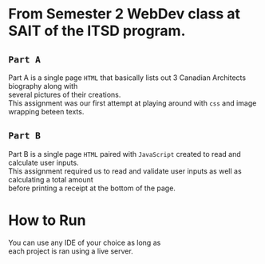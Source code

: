 # From Semester 2 WebDev class at SAIT of the ITSD program.

## `Part A`
Part A is a single page `HTML` that basically lists out 3 Canadian Architects biography along with\
several pictures of their creations.\
This assignment was our first attempt at playing around with `css` and image wrapping beteen texts.

## `Part B`
Part B is a single page `HTML` paired with `JavaScript` created to read and calculate user inputs.\
This assignment required us to read and validate user inputs as well as calculating a total amount\
before printing a receipt at the bottom of the page.

# How to Run
You can use any IDE of your choice as long as \
each project is ran using a live server.
